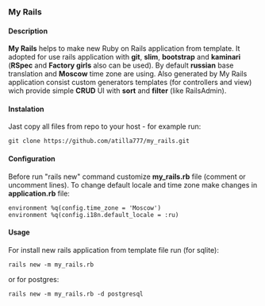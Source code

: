 ### My Rails
#### Description
**My Rails** helps to make new Ruby on Rails application from template.
It adopted for use rails application with **git**, **slim**, **bootstrap** and **kaminari** (**RSpec** and **Factory girls** also can be used). By default **russian** base translation and **Moscow** time zone are using.
Also generated by My Rails application consist custom generators templates (for controllers and view) wich provide simple **CRUD** UI with **sort** and **filter** (like RailsAdmin).
#### Instalation
Jast copy all files from repo to your host - for example run:
```
git clone https://github.com/atilla777/my_rails.git
```
#### Configuration
Before run "rails new" command customize **my_rails.rb** file (comment or uncomment lines).
To change default locale and time zone make changes in **application.rb** file:
```
environment %q(config.time_zone = 'Moscow')
environment %q(config.i18n.default_locale = :ru)
```
#### Usage
For install new rails application from template file run (for sqlite):
```
rails new -m my_rails.rb
```
or for postgres:
```
rails new -m my_rails.rb -d postgresql
```
